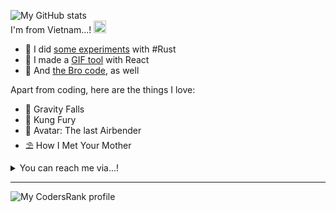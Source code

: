 ![My GitHub stats](https://github-readme-stats.vercel.app/api?username=hoangph271&show_icons=true&theme=nord)  
I'm from Vietnam...!
<img src="https://emojipedia-us.s3.dualstack.us-west-1.amazonaws.com/thumbs/320/facebook/65/flag-for-vietnam_1f1fb-1f1f3.png" alt="Flag of Vietnam" width="20" />

- 🦀 I did [some experiments](https://github.com/hoangph271/launcher) with #Rust
- 🌟 I made a [GIF tool](https://github.com/hoangph271/gallereasy) with React
- 📜 And [the Bro code](https://github.com/hoangph271/the_bro_code), as well

Apart from coding, here are the things I love:

- 🦄 Gravity Falls
- 👟 Kung Fury
- 🌊 Avatar: The last Airbender
- ⛱ How I Met Your Mother

<details>
  <summary>You can reach me via...!</summary>
  
  - [Skype](https://join.skype.com/invite/fCJAQbUbIXft)
  - [Facebook](https://fb.com/hoangph271)
  - [Email](mailto:hoangph271@gmail.com)
</details>

---
![My CodersRank profile](https://cr-ss-service.azurewebsites.net/api/ScreenShot?widget=summary&username=hoangph271&branding=false)
